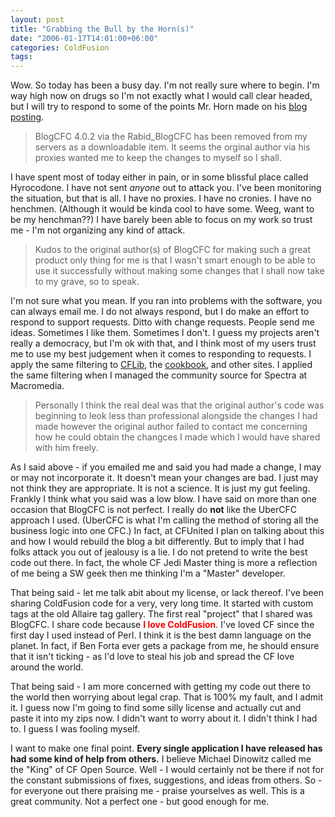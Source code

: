 ```yaml
---
layout: post
title: "Grabbing the Bull by the Horn(s)"
date: "2006-01-17T14:01:00+06:00"
categories: ColdFusion 
tags: 
---
```


Wow. So today has been a busy day. I'm not really sure where to begin. I'm way high now on drugs so I'm not exactly what I would call clear headed, but I will try to respond to some of the points Mr. Horn made on his <a href="http://rayhorn.contentopia.net/blog/index.cfm?mode=entry&entry=D9785B08-1026-0A9F-F324959EDA631487">blog posting</a>.

<blockquote>
BlogCFC 4.0.2 via the Rabid_BlogCFC has been removed from my servers as a downloadable item. It seems the orginal author via his proxies wanted me to keep the changes to myself so I shall.
</blockquote>

I have spent most of today either in pain, or in some blissful place called Hyrocodone. I have not sent <i>anyone</i> out to attack you. I've been monitoring the situation, but that is all. I have no proxies. I have no cronies. I have no henchmen. (Although it would be kinda cool to have some. Weeg, want to be my henchman??) I have barely been able to focus on my work so trust me - I'm not organizing any kind of attack.

<blockquote>
Kudos to the original author(s) of BlogCFC for making such a great product only thing for me is that I wasn't smart enough to be able to use it successfully without making some changes that I shall now take to my grave, so to speak.
</blockquote>

I'm not sure what you mean. If you ran into problems with the software, you can always email me. I do not always respond, but I do make an effort to respond to support requests. Ditto with change requests. People send me ideas. Sometimes I like them. Sometimes I don't. I guess my projects aren't really a democracy, but I'm ok with that, and I think most of my users trust me to use my best judgement when it comes to responding to requests. I apply the same filtering to <a href="http://www.cflib.org">CFLib</a>, the <a href="http://www.coldfusioncookbook.com">cookbook</a>, and other sites. I applied the same filtering when I managed the community source for Spectra at Macromedia. 

<blockquote>
Personally I think the real deal was that the original author's code was beginning to leok less than professional alongside the changes I had made however the original author failed to contact me concerning how he could obtain the changces I made which I would have shared with him freely.
</blockquote>

As I said above - if you emailed me and said you had made a change, I may or may not incorporate it. It doesn't mean your changes are bad. I just may not think they are appropriate. It is not a science. It is just my gut feeling. Frankly I think what you said was a low blow. I have said on more than one occasion that BlogCFC is not perfect. I really do <b>not</b> like the UberCFC approach I used. (UberCFC is what I'm calling the method of storing all the business logic into one CFC.) In fact, at CFUnited I plan on talking about this and how I would rebuild the blog a bit differently. But to imply that I had folks attack you out of jealousy is a lie. I do not pretend to write the best code out there. In fact, the whole CF Jedi Master thing is more a reflection of me being a SW geek then me thinking I'm a "Master" developer. 

That being said - let me talk abit about my license, or lack thereof. I've been sharing ColdFusion code for a very, very long time. It started with custom tags at the old Allaire tag gallery. The first real "project" that I shared was BlogCFC. I share code because <b style="color: red">I love ColdFusion</b>. I've loved CF since the first day I used instead of Perl. I think it is the best damn language on the planet. In fact, if Ben Forta ever gets a package from me, he should ensure that it isn't ticking - as I'd love to steal his job and spread the CF love around the world. 

That being said - I am more concerned with getting my code out there to the world then worrying about legal crap. That is 100% my fault, and I admit it. I guess now I'm going to find some silly license and actually cut and paste it into my zips now. I didn't want to worry about it. I didn't think I had to. I guess I was fooling myself. 

I want to make one final point. <b>Every single application I have released has had some kind of help from others.</b> I believe Michael Dinowitz called me the "King" of CF Open Source. Well - I would certainly not be there if not for the constant submissions of fixes, suggestions, and ideas from others. So - for everyone out there praising me - praise yourselves as well. This is a great community. Not a perfect one - but good enough for me.